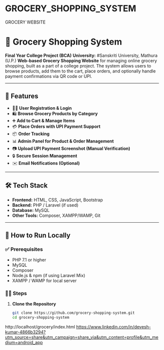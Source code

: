 # GROCERY_SHOPPING_SYSTEM
GROCERY WEBSITE
# 🛒 Grocery Shopping System
**Final Year College Project (BCA)**
**University:** #Sanskriti University, Mathura (U.P.)
 **Web-based Grocery Shopping Website** 
for managing online grocery shopping, built as a part of a college project. The system allows users to browse products, add them to the cart, place orders, and optionally handle payment confirmations via QR code or UPI.

---

## 📌 Features

- 🧑‍💼 **User Registration & Login**
- 🛍️ **Browse Grocery Products by Category**
- ➕ **Add to Cart & Manage Items**
- 💳 **Place Orders with UPI Payment Support**
- 📦 **Order Tracking**
- 📊 **Admin Panel for Product & Order Management**
- 📷 **Upload UPI Payment Screenshot (Manual Verification)**
- 🔒 **Secure Session Management**
- ✉️ **Email Notifications (Optional)**

---

## 🛠️ Tech Stack

- **Frontend:** HTML, CSS, JavaScript, Bootstrap
- **Backend:** PHP / Laravel (if used)
- **Database:** MySQL
- **Other Tools:** Composer, XAMPP/WAMP, Git

---

## 🚀 How to Run Locally

### ✅ Prerequisites

- PHP 7.1 or higher
- MySQL
- Composer
- Node.js & npm (if using Laravel Mix)
- XAMPP / WAMP for local server

### 🧑‍💻 Steps

1. **Clone the Repository**
   ```bash
   git clone https://github.com/grocery-shopping-system.git
   cd grocery-shopping-system
http://localhost/grocery/index.html
https://www.linkedin.com/in/devesh-kumar-4866b3294?utm_source=share&utm_campaign=share_via&utm_content=profile&utm_medium=android_app
